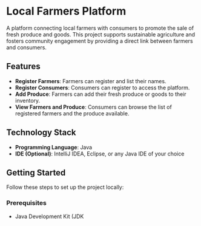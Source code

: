 # Local Farmers Platform

A platform connecting local farmers with consumers to promote the sale of fresh produce and goods. This project supports sustainable agriculture and fosters community engagement by providing a direct link between farmers and consumers.

## Features

- **Register Farmers**: Farmers can register and list their names.
- **Register Consumers**: Consumers can register to access the platform.
- **Add Produce**: Farmers can add their fresh produce or goods to their inventory.
- **View Farmers and Produce**: Consumers can browse the list of registered farmers and the produce available.

## Technology Stack

- **Programming Language**: Java
- **IDE (Optional)**: IntelliJ IDEA, Eclipse, or any Java IDE of your choice

## Getting Started

Follow these steps to set up the project locally:

### Prerequisites

- Java Development Kit (JDK
